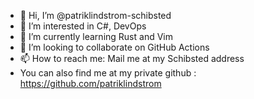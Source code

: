 - 👋 Hi, I’m @patriklindstrom-schibsted
- 👀 I’m interested in C#, DevOps
- 🌱 I’m currently learning Rust and Vim
- 💞️ I’m looking to collaborate on GitHub Actions
- 📫 How to reach me: Mail me at my Schibsted address
- You can also find me at my private github : https://github.com/patriklindstrom

<!---
patriklindstrom-schibsted/patriklindstrom-schibsted is a ✨ special ✨ repository because its `README.md` (this file) appears on your GitHub profile.
You can click the Preview link to take a look at your changes.
--->
